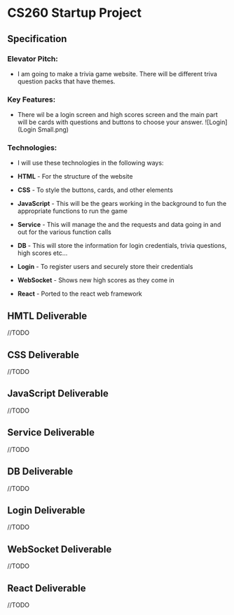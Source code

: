 # CS260 Startup Project

## Specification

### Elevator Pitch:

- I am going to make a trivia game website. There will be different triva question packs that have themes.

### Key Features:

- There wil be a login screen and high scores screen and the main part will be cards with questions and buttons to choose your answer.
![Login](Login Small.png)

### Technologies:

- I will use these technologies in the following ways:

- **HTML** - For the structure of the website
- **CSS** - To style the buttons, cards, and other elements
- **JavaScript** - This will be the gears working in the background to fun the appropriate functions to run the game
- **Service** - This will manage the and the requests and data going in and out for the various function calls
- **DB** - This will store the information for login credentials, trivia questions, high scores etc...
- **Login** - To register users and securely store their credentials
- **WebSocket** - Shows new high scores as they come in
- **React** - Ported to the react web framework

## HMTL Deliverable

//TODO

## CSS Deliverable

//TODO

## JavaScript Deliverable

//TODO

## Service Deliverable

//TODO

## DB Deliverable

//TODO

## Login Deliverable

//TODO

## WebSocket Deliverable

//TODO

## React Deliverable

//TODO
